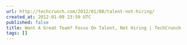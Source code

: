 ```yaml
---
url: http://techcrunch.com/2012/01/08/talent-not-hiring/
created_at: 2012-01-09 23:59 UTC
published: false
title: Want A Great Team? Focus On Talent, Not Hiring | TechCrunch
tags: []
---
```



